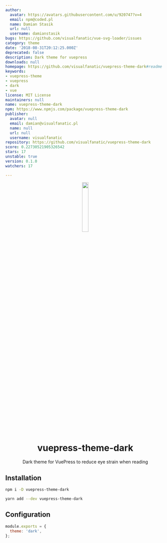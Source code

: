 ```yaml
---
author:
  avatar: https://avatars.githubusercontent.com/u/920747?v=4
  email: npm@coded.pl
  name: Damian Stasik
  url: null
  username: damianstasik
bugs: https://github.com/visualfanatic/vue-svg-loader/issues
category: theme
date: '2018-08-31T20:12:25.000Z'
deprecated: false
description: Dark theme for vuepress
downloads: null
homepage: https://github.com/visualfanatic/vuepress-theme-dark#readme
keywords:
- vuepress-theme
- vuepress
- dark
- vue
license: MIT License
maintainers: null
name: vuepress-theme-dark
npm: https://www.npmjs.com/package/vuepress-theme-dark
publisher:
  avatar: null
  email: damian@visualfanatic.pl
  name: null
  url: null
  username: visualfanatic
repository: https://github.com/visualfanatic/vuepress-theme-dark
score: 0.22730521905326542
stars: 17
unstable: true
version: 0.1.0
watchers: 17

---
```


<p align="center"><img src="vuepress.png" width="20%"></p>
<h1 align="center">vuepress-theme-dark</h1>
<p align="center">Dark theme for VuePress to reduce eye strain when reading</p>

## Installation
``` bash
npm i -D vuepress-theme-dark

yarn add --dev vuepress-theme-dark
```

## Configuration
``` js
module.exports = {
  theme: 'dark',
};
```
